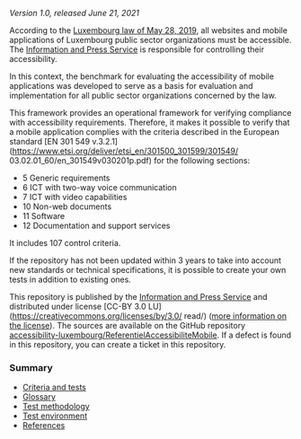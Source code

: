*Version 1.0, released June 21, 2021*

According to the [Luxembourg law of May 28, 2019](http://legilux.public.lu/eli/etat/leg/loi/2019/05/28/a373/jo), all websites and mobile applications of Luxembourg public sector organizations must be accessible. The [Information and Press Service](https://sip.gouvernement.lu/) is responsible for controlling their accessibility.

In this context, the benchmark for evaluating the accessibility of mobile applications was developed to serve as a basis for evaluation and implementation for all public sector organizations concerned by the law.

This framework provides an operational framework for verifying compliance with accessibility requirements. Therefore, it makes it possible to verify that a mobile application complies with the criteria described in the European standard [EN 301 549 v.3.2.1](https://www.etsi.org/deliver/etsi_en/301500_301599/301549/ 03.02.01_60/en_301549v030201p.pdf) for the following sections:

- 5 Generic requirements
- 6 ICT with two-way voice communication
- 7 ICT with video capabilities
- 10 Non-web documents
- 11 Software
- 12 Documentation and support services

It includes 107 control criteria.

If the repository has not been updated within 3 years to take into account new standards or technical specifications, it is possible to create your own tests in addition to existing ones.

This repository is published by the [Information and Press Service](https://sip.gouvernement.lu/) and distributed under license [CC-BY 3.0 LU](https://creativecommons.org/licenses/by/3.0/ read/) ([more information on the license](../license.md)). The sources are available on the GitHub repository [accessibility-luxembourg/ReferentielAccessibiliteMobile](https://github.com/accessibility-luxembourg/ReferentielAccessibiliteMobile).
If a defect is found in this repository, you can create a ticket in this repository.


### Summary

- [Criteria and tests](referentiel-technique.md)
- [Glossary](glossaire.md)
- [Test methodology](methodology.md)
- [Test environment](environment.md)
- [References](references.md)

